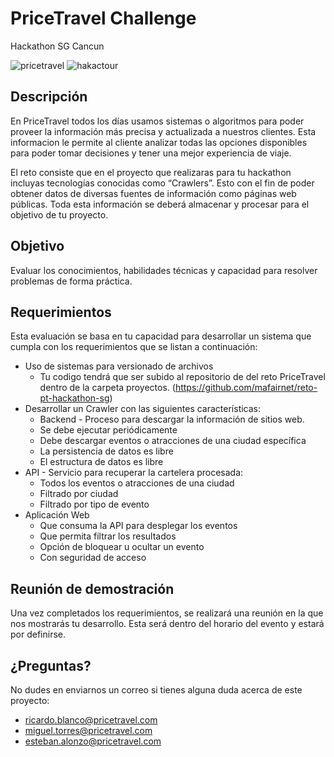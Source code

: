 PriceTravel Challenge
===================
Hackathon SG Cancun

![pricetravel](https://sg.com.mx/hackatour/wp-content/uploads/2017/07/Pricetravel-com-mx-300x75.jpg) ![hakactour](https://sg.com.mx/hackatour/wp-content/uploads/2017/02/cropped-Hackatour-horizontal.png)

Descripción
-----------

En PriceTravel todos los días usamos sistemas o algoritmos para poder proveer la información más precisa y actualizada a nuestros clientes. Esta informacion le permite al cliente analizar todas las opciones disponibles para poder tomar decisiones y tener una mejor experiencia de viaje.

El reto consiste que en el proyecto que realizaras para tu hackathon incluyas tecnologías conocidas como “Crawlers”. Esto con el fin de poder obtener datos de diversas fuentes de información como páginas web públicas. Toda esta información se deberá almacenar y procesar  para el objetivo de tu proyecto.

Objetivo 
-----------

Evaluar los conocimientos, habilidades técnicas y capacidad para resolver problemas de forma práctica.

Requerimientos
-----------

Esta evaluación se basa en tu capacidad para desarrollar un sistema que cumpla con los requerimientos que se listan a continuación: 

- Uso de sistemas para versionado de archivos
   - Tu codigo tendrá que ser subido al repositorio de del reto PriceTravel dentro de la carpeta proyectos. (https://github.com/mafairnet/reto-pt-hackathon-sg)
- Desarrollar un Crawler con las siguientes características:
   - Backend - Proceso para descargar la información de sitios web.
   - Se debe ejecutar periódicamente 
   - Debe descargar eventos o atracciones de una ciudad específica 
   - La persistencia de datos es libre 
   - El estructura de datos es libre 
- API - Servicio para recuperar la cartelera procesada: 
   - Todos los eventos o atracciones de una ciudad 
   - Filtrado por ciudad
   - Filtrado por tipo de evento
- Aplicación Web 
   - Que consuma la API para desplegar los eventos
   - Que permita filtrar los resultados 
   - Opción de bloquear u ocultar un evento
   - Con seguridad de acceso 

Reunión de demostración
-----------

Una vez completados los requerimientos, se realizará una reunión en la que nos mostrarás tu desarrollo. Esta será dentro del horario del evento y estará por definirse.

¿Preguntas?
-----------

No dudes en enviarnos un correo si tienes alguna duda acerca de este proyecto:

- ricardo.blanco@pricetravel.com
- miguel.torres@pricetravel.com
- esteban.alonzo@pricetravel.com
